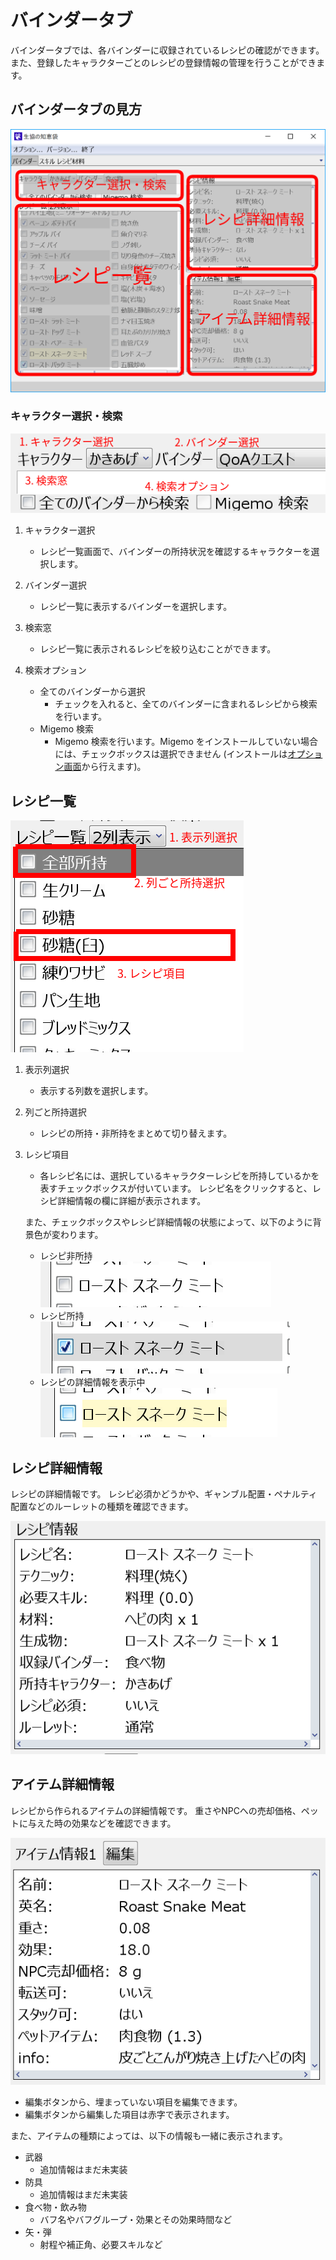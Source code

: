 # バインダータブ
バインダータブでは、各バインダーに収録されているレシピの確認ができます。
また、登録したキャラクターごとのレシピの登録情報の管理を行うことができます。

## バインダータブの見方

![メイン画面](img/binder.png)

### キャラクター選択・検索
![検索画面](img/binder-search.png)

1. キャラクター選択
	- レシピ一覧画面で、バインダーの所持状況を確認するキャラクターを選択します。

1. バインダー選択
	- レシピ一覧に表示するバインダーを選択します。

1. 検索窓
	- レシピ一覧に表示されるレシピを絞り込むことができます。

1. 検索オプション
	- 全てのバインダーから選択
		- チェックを入れると、全てのバインダーに含まれるレシピから検索を行います。
	- Migemo 検索
		- Migemo 検索を行います。Migemo をインストールしていない場合には、チェックボックスは選択できません (インストールは[オプション画面](option.md)から行えます)。

## レシピ一覧
![レシピ一覧](img/binder-recipe.png)

1. 表示列選択
	- 表示する列数を選択します。

1. 列ごと所持選択
	- レシピの所持・非所持をまとめて切り替えます。

1. レシピ項目
	- 各レシピ名には、選択しているキャラクターレシピを所持しているかを表すチェックボックスが付いています。
      レシピ名をクリックすると、レシピ詳細情報の欄に詳細が表示されます。

    また、チェックボックスやレシピ詳細情報の状態によって、以下のように背景色が変わります。
	- レシピ非所持
      ![レシピ項目](img/snake-default.png)
	- レシピ所持
      ![レシピ項目](img/snake-owned.png)
	- レシピの詳細情報を表示中
      ![レシピ項目](img/snake-detail.png)

## レシピ詳細情報
レシピの詳細情報です。
レシピ必須かどうかや、ギャンブル配置・ペナルティ配置などのルーレットの種類を確認できます。

![詳細](img/recipe-detail.png)

## アイテム詳細情報
レシピから作られるアイテムの詳細情報です。
重さやNPCへの売却価格、ペットに与えた時の効果などを確認できます。

![詳細](img/item-detail.png)

- 編集ボタンから、埋まっていない項目を編集できます。
- 編集ボタンから編集した項目は赤字で表示されます。

また、アイテムの種類によっては、以下の情報も一緒に表示されます。

- 武器
	- 追加情報はまだ未実装
- 防具
	- 追加情報はまだ未実装
- 食べ物・飲み物
	- バフ名やバフグループ・効果とその効果時間など
- 矢・弾
	- 射程や補正角、必要スキルなど
